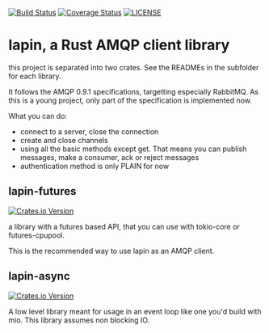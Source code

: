 [![Build Status](https://travis-ci.org/Geal/lapin.svg?branch=master)](https://travis-ci.org/Geal/lapin)
[![Coverage Status](https://coveralls.io/repos/Geal/lapin/badge.svg?branch=master)](https://coveralls.io/r/Geal/lapin?branch=master)
[![LICENSE](https://img.shields.io/badge/license-MIT-blue.svg)](LICENSE)

# lapin, a Rust AMQP client library

this project is separated into two crates. See the READMEs in the subfolder for each library.

It follows the AMQP 0.9.1 specifications, targetting especially RabbitMQ. As this is a young project,
only part of the specification is implemented now.

What you can do:

- connect to a server, close the connection
- create and close channels
- using all the basic methods except get. That means you can publish messages, make a consumer, ack or reject messages
- authentication method is only PLAIN for now

## lapin-futures

[![Crates.io Version](https://img.shields.io/crates/v/lapin-futures.svg)](https://crates.io/crates/lapin-futures)

a library with a futures based API, that you can use with tokio-core or futures-cpupool.

This is the recommended way to use lapin as an AMQP client.


## lapin-async

[![Crates.io Version](https://img.shields.io/crates/v/lapin-async.svg)](https://crates.io/crates/lapin-async)

A low level library meant for usage in an event loop like one you'd build with mio.
This library assumes non blocking IO.

